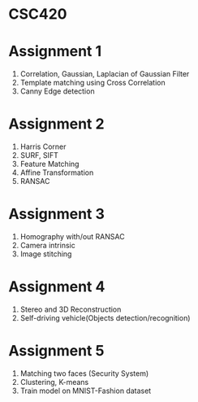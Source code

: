 # CSC420

Assignment 1
=============================================================================================================================
1. Correlation, Gaussian, Laplacian of Gaussian Filter
2. Template matching using Cross Correlation
3. Canny Edge detection

Assignment 2
=============================================================================================================================
1. Harris Corner
2. SURF, SIFT
3. Feature Matching
4. Affine Transformation
5. RANSAC
  
Assignment 3
=============================================================================================================================
1. Homography with/out RANSAC
2. Camera intrinsic 
3. Image stitching
  
Assignment 4
=============================================================================================================================
1. Stereo and 3D Reconstruction
2. Self-driving vehicle(Objects detection/recognition) 

Assignment 5
=============================================================================================================================
1. Matching two faces (Security System)
2. Clustering, K-means
3. Train model on MNIST-Fashion dataset
